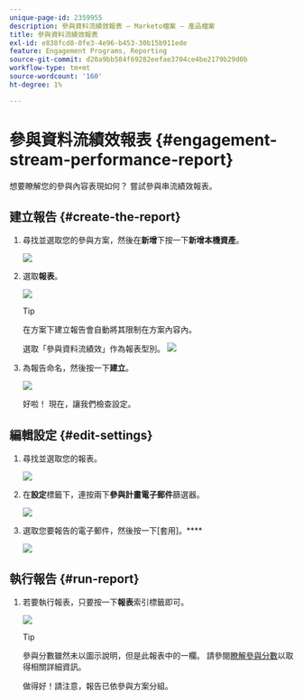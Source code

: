 ```yaml
---
unique-page-id: 2359955
description: 參與資料流績效報表 — Marketo檔案 — 產品檔案
title: 參與資料流績效報表
exl-id: e838fcd8-0fe3-4e96-b453-30b15b911ede
feature: Engagement Programs, Reporting
source-git-commit: d20a9bb584f69282eefae3704ce4be2179b29d0b
workflow-type: tm+mt
source-wordcount: '160'
ht-degree: 1%

---
```


# 參與資料流績效報表 {#engagement-stream-performance-report}

想要瞭解您的參與內容表現如何？ 嘗試參與串流績效報表。

## 建立報告 {#create-the-report}

1. 尋找並選取您的參與方案，然後在&#x200B;**新增**&#x200B;下按一下&#x200B;**新增本機資產**。

   ![](assets/localassetnutring.jpg)

1. 選取&#x200B;**報表**。

   ![](assets/image2014-9-15-18-3a23-3a59.png)

   >[!TIP]
   >
   >在方案下建立報告會自動將其限制在方案內容內。

   選取「參與資料流績效」作為報表型別。
   ![](assets/engagementreportchoose.png)

1. 為報告命名，然後按一下&#x200B;**建立**。

   ![](assets/image2014-9-15-18-3a24-3a23.png)

   好啦！ 現在，讓我們檢查設定。

## 編輯設定 {#edit-settings}

1. 尋找並選取您的報表。

   ![](assets/engagementperformancereport.jpg)

1. 在&#x200B;**設定**&#x200B;標籤下，連按兩下&#x200B;**參與計畫電子郵件**&#x200B;篩選器。

   ![](assets/image2014-9-15-18-3a25-3a4.png)

1. 選取您要報告的電子郵件，然後按一下[套用]。****

   ![](assets/engagementfilter.jpg)

## 執行報告 {#run-report}

1. 若要執行報表，只要按一下&#x200B;**報表**&#x200B;索引標籤即可。

   ![](assets/image2014-9-15-18-3a25-3a15.png)

   >[!TIP]
   >
   >參與分數雖然未以圖示說明，但是此報表中的一欄。 請參閱[瞭解參與分數](/help/marketo/product-docs/email-marketing/drip-nurturing/reports-and-notifications/understanding-the-engagement-score.md)以取得相關詳細資訊。

   做得好！請注意，報告已依參與方案分組。
